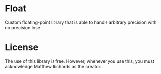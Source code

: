 # Float
Custom floating-point library that is able to handle arbitrary precision with no precision lose
# License
The use of this library is free. However, whenever you use this, you must acknowledge Matthew Richards as the creator.
